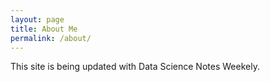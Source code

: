 ```yaml
---
layout: page
title: About Me
permalink: /about/
---
```


This site is being updated with Data Science Notes Weekely.
